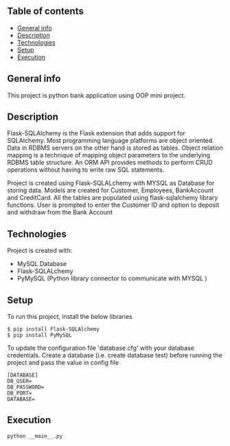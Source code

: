 ## Table of contents
* [General info](#general-info)
* [Description](#description)
* [Technologies](#technologies)
* [Setup](#setup)
* [Execution](#execution)

## General info
This project is python bank application using OOP mini project.

## Description
Flask-SQLAlchemy is the Flask extension that adds support for SQLAlchemy. Most programming language platforms are object oriented. Data in RDBMS servers on the other hand is stored as tables. Object relation mapping is a technique of mapping object parameters to the underlying RDBMS table structure. An ORM API provides methods to perform CRUD operations without having to write raw SQL statements.


Project is created using Flask-SQLALchemy with MYSQL as Database for storing data. Models are created for Customer, Employees, BankAccount and CreditCard. All the tables are populated using flask-sqlalchemy library functions. User is prompted to enter the Customer ID and option to deposit and withdraw from the Bank Account


## Technologies
Project is created with:
* MySQL Database
* Flask-SQLALchemy
* PyMySQL (Python library connector to communicate with MYSQL )


## Setup
To run this project, install the below libraries

```
$ pip install Flask-SQLAlchemy
$ pip install PyMySQL

```

To update the configuration file 'database.cfg' with your database credentials. Create a database (i.e. create database test) before running the project and pass the value in config file

```
[DATABASE]
DB_USER=
DB_PASSWORD=
DB_PORT=
DATABASE=

```


## Execution

```
python __main__.py

```
